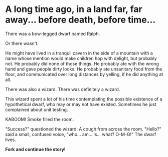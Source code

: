 A long time ago, in a land far, far away... before death, before time...
===

There was a bow-legged dwarf named Ralph.

Or there wasn't.

He might have lived in a tranquil cavern in the side of a mountain with a name whose mention would make children hop with delight, but probably not.  He probably did none of those things.  He probably ate with the wrong hand and gave people dirty looks.  He probably ate unsanitary food from the floor, and communicated over long distances by yelling, if he did anything at all.

There was also a wizard.
There was definitely a wizard.

This wizard spent a lot of his time contemplating the possible existence of a hypothetical dwarf, who may or may not have existed.  Sometimes he just complained about unit testing.

KABOOM! Smoke filled the room. 

"Success?" questioned the wizard. 
A cough from across the room. "Hello?" said a small, confused voice, "who... am... is... what? O-M-G!"
The dwarf lives.


__Fork and continue the story!__
